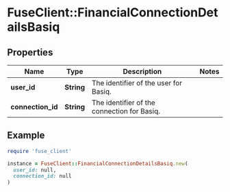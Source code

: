 # FuseClient::FinancialConnectionDetailsBasiq

## Properties

| Name | Type | Description | Notes |
| ---- | ---- | ----------- | ----- |
| **user_id** | **String** | The identifier of the user for Basiq. |  |
| **connection_id** | **String** | The identifier of the connection for Basiq. |  |

## Example

```ruby
require 'fuse_client'

instance = FuseClient::FinancialConnectionDetailsBasiq.new(
  user_id: null,
  connection_id: null
)
```

